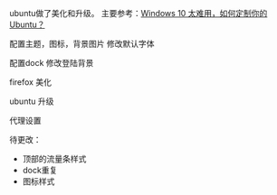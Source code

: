 ubuntu做了美化和升级。
主要参考：[Windows 10 太难用，如何定制你的 Ubuntu？](https://www.chainnews.com/articles/105102868075.htm)

配置主题，图标，背景图片
修改默认字体

配置dock
修改登陆背景

firefox 美化

ubuntu 升级

代理设置

待更改：
- 顶部的流量条样式
- dock重复
- 图标样式
